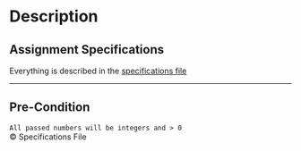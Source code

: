 # Description
## Assignment Specifications
Everything is described in the [specifications file](./Stack%20Conversion%20-%20Specifications.pdf)
___
## Pre-Condition
`All passed numbers will be integers and > 0`  
© Specifications File
